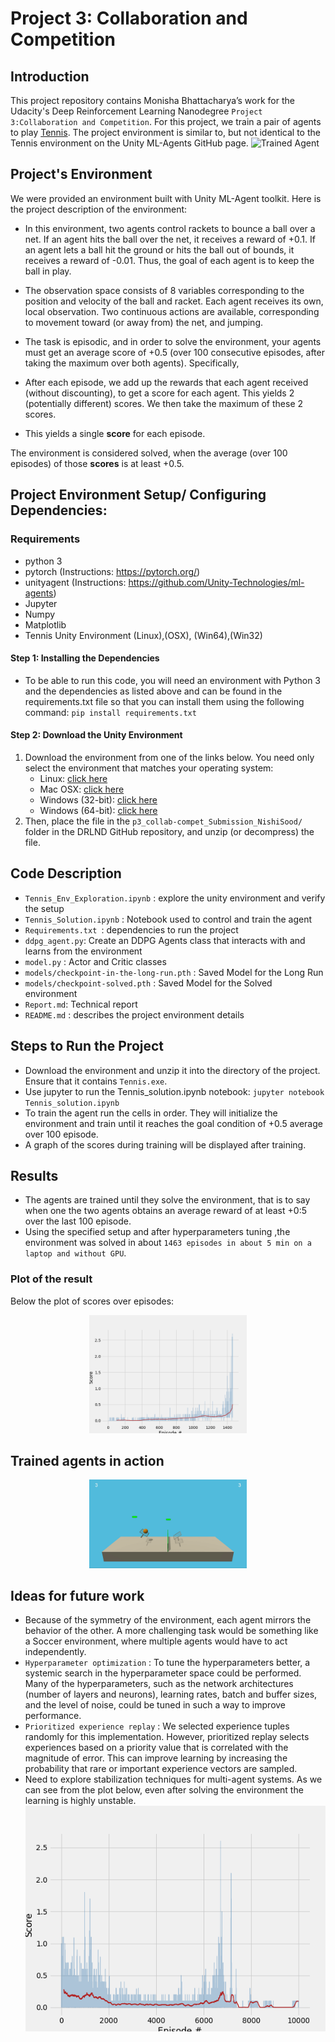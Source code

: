 [//]: # (Image References)

[image1]: https://user-images.githubusercontent.com/10624937/42135623-e770e354-7d12-11e8-998d-29fc74429ca2.gif "Trained Agent"

# Project 3: Collaboration and Competition

##  Introduction
This project repository contains Monisha Bhattacharya’s work for the Udacity's Deep Reinforcement Learning Nanodegree `Project 3:Collaboration and Competition`. For this project, we train a pair of agents to play [Tennis](https://github.com/Unity-Technologies/ml-agents/blob/master/docs/Learning-Environment-Examples.md#tennis).
The project environment is similar to, but not identical to the Tennis environment on the Unity ML-Agents GitHub page.
![Trained Agent][image1]

## Project's Environment
We were provided an environment built with Unity ML-Agent toolkit.
Here is the project description of the environment:
 - In this environment, two agents control rackets to bounce a ball over a net. If an agent hits the ball over the net, it receives a reward of +0.1.  If an agent lets a ball hit the ground or hits the ball out of bounds, it receives a reward of -0.01.  Thus, the goal of each agent is to keep the ball in play.

 - The observation space consists of 8 variables corresponding to the position and velocity of the ball and racket. Each agent receives its own, local observation.  Two continuous actions are available, corresponding to movement toward (or away from) the net, and jumping. 

 - The task is episodic, and in order to solve the environment, your agents must get an average score of +0.5 (over 100 consecutive episodes, after taking the maximum over both agents). Specifically,

- After each episode, we add up the rewards that each agent received (without discounting), to get a score for each agent. This yields 2 (potentially different) scores. We then take the maximum of these 2 scores.
- This yields a single **score** for each episode.

The environment is considered solved, when the average (over 100 episodes) of those **scores** is at least +0.5.

## Project Environment Setup/ Configuring Dependencies:
### Requirements
 - python 3
 - pytorch (Instructions: https://pytorch.org/)
 - unityagent (Instructions: https://github.com/Unity-Technologies/ml-agents)
 - Jupyter
 - Numpy
 - Matplotlib
 - Tennis Unity Environment (Linux),(OSX), (Win64),(Win32)
 
#### Step 1: Installing the Dependencies
 - To be able to run this code, you will need an environment with Python 3 and the dependencies as listed above and can be found in the requirements.txt file so that you can install them using the following command:
`pip install requirements.txt`

#### Step 2: Download the Unity Environment
1. Download the environment from one of the links below.  You need only select the environment that matches your operating system:
    - Linux: [click here](https://s3-us-west-1.amazonaws.com/udacity-drlnd/P3/Tennis/Tennis_Linux.zip)
    - Mac OSX: [click here](https://s3-us-west-1.amazonaws.com/udacity-drlnd/P3/Tennis/Tennis.app.zip)
    - Windows (32-bit): [click here](https://s3-us-west-1.amazonaws.com/udacity-drlnd/P3/Tennis/Tennis_Windows_x86.zip)
    - Windows (64-bit): [click here](https://s3-us-west-1.amazonaws.com/udacity-drlnd/P3/Tennis/Tennis_Windows_x86_64.zip)
2. Then, place the file in the `p3_collab-compet_Submission_NishiSood/` folder in the DRLND GitHub repository, and unzip (or decompress) the file.


## Code Description
 - `Tennis_Env_Exploration.ipynb` : explore the unity environment and verify the setup
 - `Tennis_Solution.ipynb` : Notebook used to control and train the agent
 - `Requirements.txt `: dependencies to run the project
 - `ddpg_agent.py`: Create an DDPG Agents class that interacts with and learns from the environment
 - `model.py` : Actor and Critic classes
 - `models/checkpoint-in-the-long-run.pth` : Saved Model for the Long Run
 - `models/checkpoint-solved.pth` : Saved Model for the Solved environment
 - `Report.md`: Technical report
 - `README.md` : describes the project environment details 
 
## Steps to Run the Project
 - Download the environment and unzip it into the directory of the project. Ensure that it contains `Tennis.exe`.
 - Use jupyter to run the Tennis_solution.ipynb notebook: `jupyter notebook Tennis_solution.ipynb`
 - To train the agent run the cells in order. They will initialize the environment and train until it reaches the goal condition of +0.5 average over 100 episode.
 - A graph of the scores during training will be displayed after training.


## Results
 - The agents are trained until they solve the environment, that is to say when one the two agents obtains an average reward of at least +0:5 over the last 100 episode.
 - Using the specified setup and after hyperparameters tuning ,the environment was solved in about `1463 episodes in about 5 min on a laptop and without GPU`.

 
### Plot of the result
Below the plot of scores over episodes:

<p align="center">
	<img src="images/tennis_solved_scores.png" width=50% height=50%>
</p>


## Trained agents in action

<p align="center">
	<img src="resource/tennis_gif.gif" width=50% height=50%>
</p>

## Ideas for future work
 - Because of the symmetry of the environment, each agent mirrors the behavior of the other. A more challenging task would be something like a Soccer environment, where multiple agents would have to act independently.
- `Hyperparameter optimization` : To tune the hyperparameters better, a systemic search in the hyperparameter space could be performed. Many of the hyperparameters, such as the network architectures (number of layers and neurons), learning rates, batch and buffer sizes, and the level of noise, could be tuned in such a way to improve performance.
- `Prioritized experience replay` : We selected experience tuples randomly for this implementation. However, prioritized replay selects experiences based on a priority value that is correlated with the magnitude of error. This can improve learning by increasing the probability that rare or important experience vectors are sampled.
- Need to explore stabilization techniques for multi-agent systems. As we can see from the plot below, even after solving the environment the learning is highly unstable.
![DDPG agent instability](images/scores_long_run.png)

